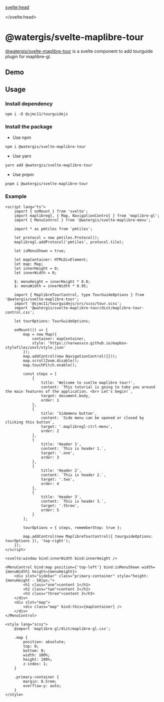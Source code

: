 <svelte:head>

<title>svelte-maplibre-tour | svelte-maplibre-components</title>
<meta name="twitter:title" content="svelte-maplibre-tour | svelte-maplibre-components" />
<meta property="og:title" content="svelte-maplibre-tour | svelte-maplibre-components" />

</svelte:head>

<script lang="ts">
  import Example from "./Example.svelte";
</script>

# @watergis/svelte-maplibre-tour

[@watergis/svelte-maplibre-tour](https://github.com/watergis/svelte-maplibre-components/tree/main/packages/tour) is a svelte component to add tourguide plugin for maplibre-gl.

## Demo

<Example />

## Usage

### Install dependency

```
npm i -D @sjmc11/tourguidejs
```

### Install the package

- Use npm

```
npm i @watergis/svelte-maplibre-tour
```

- Use yarn

```
yarn add @watergis/svelte-maplibre-tour
```

- Use pnpm

```
pnpm i @watergis/svelte-maplibre-tour
```

### Example

```svelte
<script lang="ts">
	import { onMount } from 'svelte';
	import maplibregl, { Map, NavigationControl } from 'maplibre-gl';
	import { MenuControl } from '@watergis/svelte-maplibre-menu';

	import * as pmtiles from 'pmtiles';

	let protocol = new pmtiles.Protocol();
	maplibregl.addProtocol('pmtiles', protocol.tile);

	let isMenuShown = true;

	let mapContainer: HTMLDivElement;
	let map: Map;
	let innerHeight = 0;
	let innerWidth = 0;

	$: menuHeight = innerHeight * 0.8;
	$: menuWidth = innerWidth * 0.95;

	import { MaplibreTourControl, type TourGuideOptions } from '@watergis/svelte-maplibre-tour';
	import '@sjmc11/tourguidejs/src/scss/tour.scss';
	import '@watergis/svelte-maplibre-tour/dist/maplibre-tour-control.css';

	let tourOptions: TourGuideOptions;

	onMount(() => {
		map = new Map({
			container: mapContainer,
			style: 'https://narwassco.github.io/mapbox-stylefiles/unvt/style.json'
		});
		map.addControl(new NavigationControl({}));
		map.scrollZoom.disable();
		map.touchPitch.enable();

		const steps = [
			{
				title: 'Welcome to svelte maplibre tour!',
				content: `This tutorial is going to take you around the main features of the application. <br> Let's begin!`,
				target: document.body,
				order: 1
			},
			{
				title: 'Sidemenu button',
				content: `Side menu can be opened or closed by clicking this button`,
				target: '.maplibregl-ctrl-menu',
				order: 2
			},
			{
				title: 'Header 1',
				content: `This is header 1.`,
				target: '.one',
				order: 3
			},
			{
				title: 'Header 2',
				content: `This is header 2.`,
				target: '.two',
				order: 4
			},
			{
				title: 'Header 3',
				content: `This is header 3.`,
				target: '.three',
				order: 5
			}
		];

		tourOptions = { steps, rememberStep: true };

		map.addControl(new MaplibreTourControl({ tourguideOptions: tourOptions }), 'top-right');
	});
</script>

<svelte:window bind:innerWidth bind:innerHeight />

<MenuControl bind:map position={'top-left'} bind:isMenuShown width={menuWidth} height={menuHeight}>
	<div slot="sidebar" class="primary-container" style="height:{menuHeight - 50}px;">
		<h1 class="one">content 1</h1>
		<h2 class="two">content 2</h2>
		<h3 class="three">content 3</h3>
	</div>
	<div slot="map">
		<div class="map" bind:this={mapContainer} />
	</div>
</MenuControl>

<style lang="scss">
	@import 'maplibre-gl/dist/maplibre-gl.css';

	.map {
		position: absolute;
		top: 0;
		bottom: 0;
		width: 100%;
		height: 100%;
		z-index: 1;
	}

	.primary-container {
		margin: 0.5rem;
		overflow-y: auto;
	}
</style>
```
